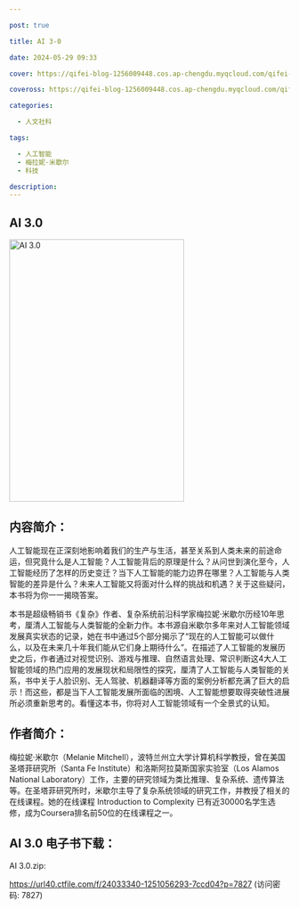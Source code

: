 ```yaml
---

post: true

title: AI 3-0

date: 2024-05-29 09:33

cover: https://qifei-blog-1256009448.cos.ap-chengdu.myqcloud.com/qifei-blog/65d6f58e9f345e8d03673781.jpg

coveross: https://qifei-blog-1256009448.cos.ap-chengdu.myqcloud.com/qifei-blog/65d6f58e9f345e8d03673781.jpg

categories:

  - 人文社科

tags:

  - 人工智能
  - 梅拉妮·米歇尔
  - 科技

description:
---
```




## AI 3.0
<img alt="AI 3.0 " class="aligncenter loaded" data-was-processed="true" decoding="async" fetchpriority="high" height="471" src="https://qifei-blog-1256009448.cos.ap-chengdu.myqcloud.com/qifei-blog/65d6f58e9f345e8d03673781.jpg " style="cursor: zoom-in;" width="314"/>

## 内容简介：

人工智能现在正深刻地影响着我们的生产与生活，甚至关系到人类未来的前途命运，但究竟什么是人工智能？人工智能背后的原理是什么？从问世到演化至今，人工智能经历了怎样的历史变迁？当下人工智能的能力边界在哪里？人工智能与人类智能的差异是什么？未来人工智能又将面对什么样的挑战和机遇？关于这些疑问，本书将为你一一揭晓答案。

本书是超级畅销书《复杂》作者、复杂系统前沿科学家梅拉妮·米歇尔历经10年思考，厘清人工智能与人类智能的全新力作。本书源自米歇尔多年来对人工智能领域发展真实状态的记录，她在书中通过5个部分揭示了“现在的人工智能可以做什么，以及在未来几十年我们能从它们身上期待什么”。在描述了人工智能的发展历史之后，作者通过对视觉识别、游戏与推理、自然语言处理、常识判断这4大人工智能领域的热门应用的发展现状和局限性的探究，厘清了人工智能与人类智能的关系，书中关于人脸识别、无人驾驶、机器翻译等方面的案例分析都充满了巨大的启示！而这些，都是当下人工智能发展所面临的困境、人工智能想要取得突破性进展所必须重新思考的。看懂这本书，你将对人工智能领域有一个全景式的认知。

## 作者简介：

梅拉妮·米歇尔（Melanie Mitchell），波特兰州立大学计算机科学教授，曾在美国圣塔菲研究所（Santa Fe Institute）和洛斯阿拉莫斯国家实验室（Los Alamos National Laboratory）工作，主要的研究领域为类比推理、复杂系统、遗传算法等。在圣塔菲研究所时，米歇尔主导了复杂系统领域的研究工作，并教授了相关的在线课程。她的在线课程 Introduction to Complexity 已有近30000名学生选修，成为Coursera排名前50位的在线课程之一。

## AI 3.0 电子书下载：



AI 3.0.zip: 

https://url40.ctfile.com/f/24033340-1251056293-7ccd04?p=7827 (访问密码: 7827)
